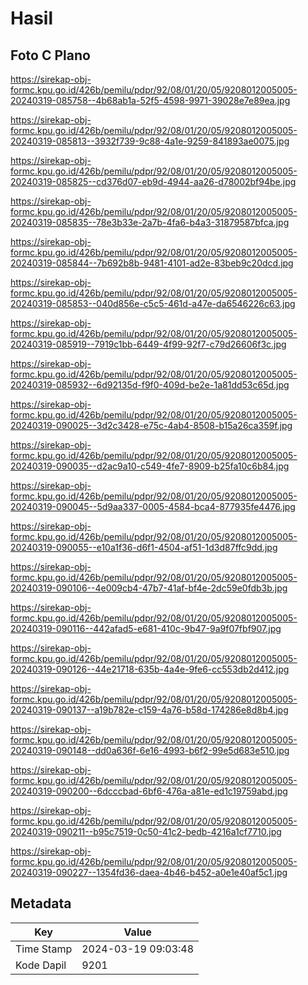 # Hasil

## Foto C Plano

https://sirekap-obj-formc.kpu.go.id/426b/pemilu/pdpr/92/08/01/20/05/9208012005005-20240319-085758--4b68ab1a-52f5-4598-9971-39028e7e89ea.jpg

https://sirekap-obj-formc.kpu.go.id/426b/pemilu/pdpr/92/08/01/20/05/9208012005005-20240319-085813--3932f739-9c88-4a1e-9259-841893ae0075.jpg

https://sirekap-obj-formc.kpu.go.id/426b/pemilu/pdpr/92/08/01/20/05/9208012005005-20240319-085825--cd376d07-eb9d-4944-aa26-d78002bf94be.jpg

https://sirekap-obj-formc.kpu.go.id/426b/pemilu/pdpr/92/08/01/20/05/9208012005005-20240319-085835--78e3b33e-2a7b-4fa6-b4a3-31879587bfca.jpg

https://sirekap-obj-formc.kpu.go.id/426b/pemilu/pdpr/92/08/01/20/05/9208012005005-20240319-085844--7b692b8b-9481-4101-ad2e-83beb9c20dcd.jpg

https://sirekap-obj-formc.kpu.go.id/426b/pemilu/pdpr/92/08/01/20/05/9208012005005-20240319-085853--040d856e-c5c5-461d-a47e-da6546226c63.jpg

https://sirekap-obj-formc.kpu.go.id/426b/pemilu/pdpr/92/08/01/20/05/9208012005005-20240319-085919--7919c1bb-6449-4f99-92f7-c79d26606f3c.jpg

https://sirekap-obj-formc.kpu.go.id/426b/pemilu/pdpr/92/08/01/20/05/9208012005005-20240319-085932--6d92135d-f9f0-409d-be2e-1a81dd53c65d.jpg

https://sirekap-obj-formc.kpu.go.id/426b/pemilu/pdpr/92/08/01/20/05/9208012005005-20240319-090025--3d2c3428-e75c-4ab4-8508-b15a26ca359f.jpg

https://sirekap-obj-formc.kpu.go.id/426b/pemilu/pdpr/92/08/01/20/05/9208012005005-20240319-090035--d2ac9a10-c549-4fe7-8909-b25fa10c6b84.jpg

https://sirekap-obj-formc.kpu.go.id/426b/pemilu/pdpr/92/08/01/20/05/9208012005005-20240319-090045--5d9aa337-0005-4584-bca4-877935fe4476.jpg

https://sirekap-obj-formc.kpu.go.id/426b/pemilu/pdpr/92/08/01/20/05/9208012005005-20240319-090055--e10a1f36-d6f1-4504-af51-1d3d87ffc9dd.jpg

https://sirekap-obj-formc.kpu.go.id/426b/pemilu/pdpr/92/08/01/20/05/9208012005005-20240319-090106--4e009cb4-47b7-41af-bf4e-2dc59e0fdb3b.jpg

https://sirekap-obj-formc.kpu.go.id/426b/pemilu/pdpr/92/08/01/20/05/9208012005005-20240319-090116--442afad5-e681-410c-9b47-9a9f07fbf907.jpg

https://sirekap-obj-formc.kpu.go.id/426b/pemilu/pdpr/92/08/01/20/05/9208012005005-20240319-090126--44e21718-635b-4a4e-9fe6-cc553db2d412.jpg

https://sirekap-obj-formc.kpu.go.id/426b/pemilu/pdpr/92/08/01/20/05/9208012005005-20240319-090137--a19b782e-c159-4a76-b58d-174286e8d8b4.jpg

https://sirekap-obj-formc.kpu.go.id/426b/pemilu/pdpr/92/08/01/20/05/9208012005005-20240319-090148--dd0a636f-6e16-4993-b6f2-99e5d683e510.jpg

https://sirekap-obj-formc.kpu.go.id/426b/pemilu/pdpr/92/08/01/20/05/9208012005005-20240319-090200--6dcccbad-6bf6-476a-a81e-ed1c19759abd.jpg

https://sirekap-obj-formc.kpu.go.id/426b/pemilu/pdpr/92/08/01/20/05/9208012005005-20240319-090211--b95c7519-0c50-41c2-bedb-4216a1cf7710.jpg

https://sirekap-obj-formc.kpu.go.id/426b/pemilu/pdpr/92/08/01/20/05/9208012005005-20240319-090227--1354fd36-daea-4b46-b452-a0e1e40af5c1.jpg


## Metadata

| Key        | Value               |
| ---------- | ------------------- |
| Time Stamp | 2024-03-19 09:03:48 |
| Kode Dapil | 9201                |



